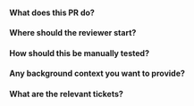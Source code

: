 #### What does this PR do?


#### Where should the reviewer start?


#### How should this be manually tested?


#### Any background context you want to provide?


#### What are the relevant tickets?


